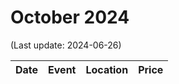 # October 2024

(Last update: 2024-06-26)

| Date | Event | Location | Price |
| ---- | ----- | -------- | ----- |